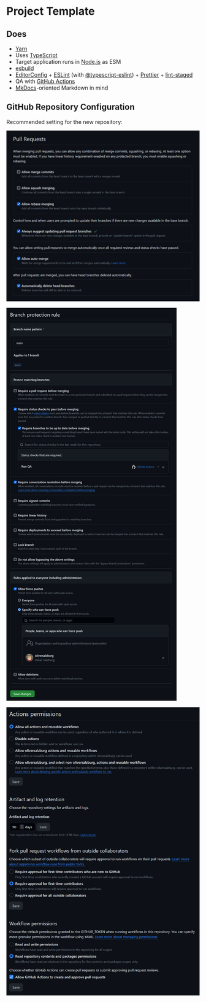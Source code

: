 # Project Template

## Does

-   [Yarn](https://yarnpkg.com/)
-   Uses [TypeScript](https://www.typescriptlang.org/)
-   Target application runs in [Node.js](https://nodejs.org/) as ESM
-   [esbuild](https://esbuild.github.io/)
-   [EditorConfig](https://editorconfig.org/) + [ESLint](https://eslint.org/) (with [@typescript-eslint](https://typescript-eslint.io/)) + [Prettier](https://prettier.io/) + [lint-staged](https://github.com/okonet/lint-staged)
-   QA with [GitHub Actions](https://github.com/features/actions)
-   [MkDocs](https://www.mkdocs.org/)-oriented Markdown in mind

## GitHub Repository Configuration

Recommended setting for the new repository:

![Pull requests settings](docs/pull-requests.png)

![Branch protection settings](docs/branch-protection-rules.png)

![Actions permissions settings](docs/actions-permissions.png)
